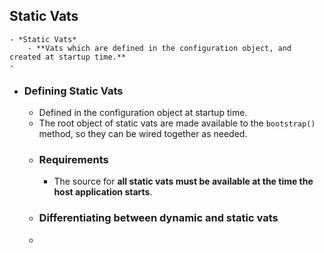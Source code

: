## Static Vats
	- *Static Vats*
		- **Vats which are defined in the configuration object, and created at startup time.**
	-
- ### Defining Static Vats
	- Defined in the configuration object at startup time.
	- The root object of static vats are made available to the `bootstrap()` method, so they can be wired together as needed.
	- ### Requirements
		- The source for **all static vats must be available at the time the host application starts**.
	- ### Differentiating between dynamic and static vats
	-